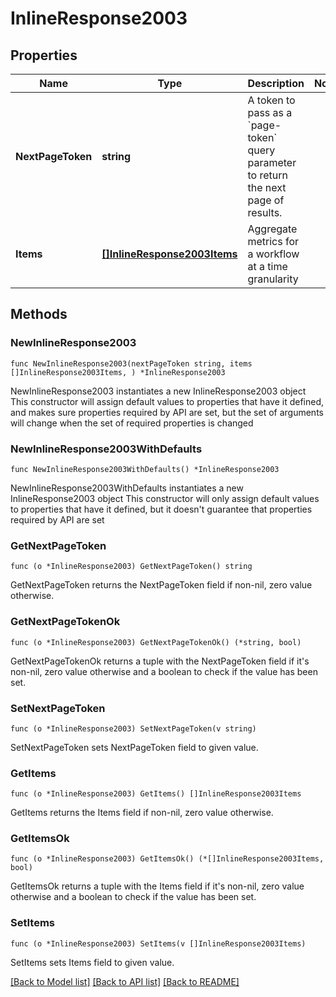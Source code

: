 # InlineResponse2003

## Properties

Name | Type | Description | Notes
------------ | ------------- | ------------- | -------------
**NextPageToken** | **string** | A token to pass as a &#x60;page-token&#x60; query parameter to return the next page of results. | 
**Items** | [**[]InlineResponse2003Items**](InlineResponse2003Items.md) | Aggregate metrics for a workflow at a time granularity | 

## Methods

### NewInlineResponse2003

`func NewInlineResponse2003(nextPageToken string, items []InlineResponse2003Items, ) *InlineResponse2003`

NewInlineResponse2003 instantiates a new InlineResponse2003 object
This constructor will assign default values to properties that have it defined,
and makes sure properties required by API are set, but the set of arguments
will change when the set of required properties is changed

### NewInlineResponse2003WithDefaults

`func NewInlineResponse2003WithDefaults() *InlineResponse2003`

NewInlineResponse2003WithDefaults instantiates a new InlineResponse2003 object
This constructor will only assign default values to properties that have it defined,
but it doesn't guarantee that properties required by API are set

### GetNextPageToken

`func (o *InlineResponse2003) GetNextPageToken() string`

GetNextPageToken returns the NextPageToken field if non-nil, zero value otherwise.

### GetNextPageTokenOk

`func (o *InlineResponse2003) GetNextPageTokenOk() (*string, bool)`

GetNextPageTokenOk returns a tuple with the NextPageToken field if it's non-nil, zero value otherwise
and a boolean to check if the value has been set.

### SetNextPageToken

`func (o *InlineResponse2003) SetNextPageToken(v string)`

SetNextPageToken sets NextPageToken field to given value.


### GetItems

`func (o *InlineResponse2003) GetItems() []InlineResponse2003Items`

GetItems returns the Items field if non-nil, zero value otherwise.

### GetItemsOk

`func (o *InlineResponse2003) GetItemsOk() (*[]InlineResponse2003Items, bool)`

GetItemsOk returns a tuple with the Items field if it's non-nil, zero value otherwise
and a boolean to check if the value has been set.

### SetItems

`func (o *InlineResponse2003) SetItems(v []InlineResponse2003Items)`

SetItems sets Items field to given value.



[[Back to Model list]](../README.md#documentation-for-models) [[Back to API list]](../README.md#documentation-for-api-endpoints) [[Back to README]](../README.md)


